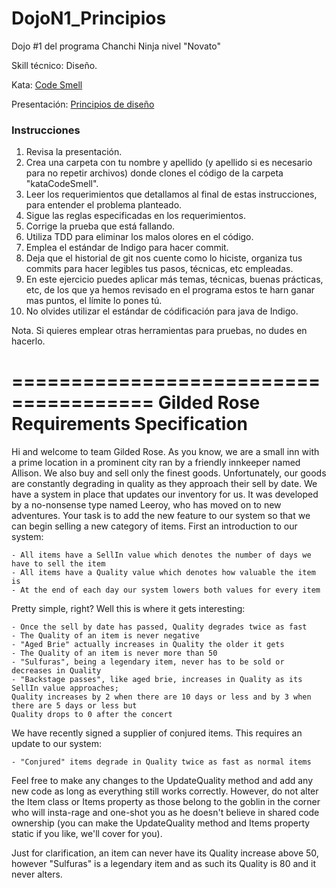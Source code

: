 # DojoN1_Principios
Dojo #1 del programa Chanchi Ninja nivel "Novato" 

Skill técnico: Diseño.  

Kata: [Code Smell](https://github.com/emilybache/GildedRose-Refactoring-Kata)

Presentación: [Principios de diseño](https://docs.google.com/a/dsindigo.com/presentation/d/1I4FvHsa8FXrNoqswoUk-6hduWaG5tT11aQG5gAFrqdg/edit?usp=sharing) 


### Instrucciones ###
1. Revisa la presentación.
2. Crea una carpeta con tu nombre y apellido (y apellido si es necesario para no repetir archivos) donde clones el código de la carpeta "kataCodeSmell".
3. Leer los requerimientos que detallamos al final de estas instrucciones, para entender el problema planteado.
4. Sigue las reglas especificadas en los requerimientos.
5. Corrige la prueba que está fallando.
6. Utiliza TDD para eliminar los malos olores en el código.
7. Emplea el estándar de Indigo para hacer commit.
8. Deja que el historial de git nos cuente como lo hiciste, organiza tus commits para hacer legibles tus pasos, técnicas, etc empleadas.
9. En este ejercicio puedes aplicar más temas, técnicas, buenas prácticas, etc, de los que ya hemos revisado en el programa estos te harn ganar mas puntos, el límite lo pones tú.
10. No olvides utilizar el estándar de códificación para java de Indigo.

Nota. Si quieres emplear otras herramientas para pruebas, no dudes en hacerlo.

======================================
Gilded Rose Requirements Specification
======================================

Hi and welcome to team Gilded Rose. As you know, we are a small inn with a prime location in a
prominent city ran by a friendly innkeeper named Allison. We also buy and sell only the finest goods.
Unfortunately, our goods are constantly degrading in quality as they approach their sell by date. We
have a system in place that updates our inventory for us. It was developed by a no-nonsense type named
Leeroy, who has moved on to new adventures. Your task is to add the new feature to our system so that
we can begin selling a new category of items. First an introduction to our system:

	- All items have a SellIn value which denotes the number of days we have to sell the item
	- All items have a Quality value which denotes how valuable the item is
	- At the end of each day our system lowers both values for every item

Pretty simple, right? Well this is where it gets interesting:

	- Once the sell by date has passed, Quality degrades twice as fast
	- The Quality of an item is never negative
	- "Aged Brie" actually increases in Quality the older it gets
	- The Quality of an item is never more than 50
	- "Sulfuras", being a legendary item, never has to be sold or decreases in Quality
	- "Backstage passes", like aged brie, increases in Quality as its SellIn value approaches;
	Quality increases by 2 when there are 10 days or less and by 3 when there are 5 days or less but
	Quality drops to 0 after the concert

We have recently signed a supplier of conjured items. This requires an update to our system:

	- "Conjured" items degrade in Quality twice as fast as normal items

Feel free to make any changes to the UpdateQuality method and add any new code as long as everything
still works correctly. However, do not alter the Item class or Items property as those belong to the
goblin in the corner who will insta-rage and one-shot you as he doesn't believe in shared code
ownership (you can make the UpdateQuality method and Items property static if you like, we'll cover
for you).

Just for clarification, an item can never have its Quality increase above 50, however "Sulfuras" is a
legendary item and as such its Quality is 80 and it never alters.
